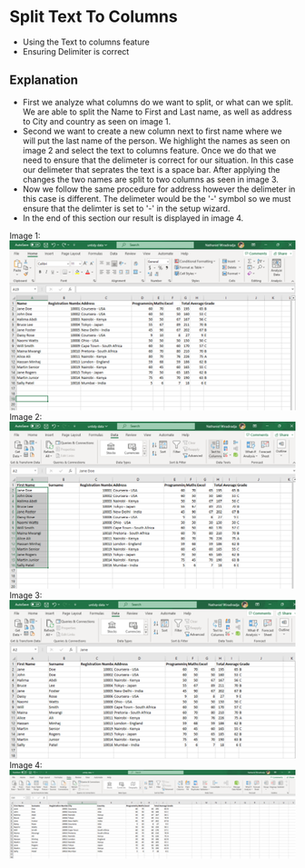 # Split Text To Columns
* Using the Text to columns feature
* Ensuring Delimiter is correct

## Explanation 
* First we analyze what columns do we want to split, or what can we split. We are able to split the Name to First and Last name, as well as address to City and country as seen on image 1.
* Second we want to create a new column next to first name where we will put the last name of the person. We highlight the names as seen on image 2 and select the text to columns feature. Once we do that we need to ensure that the delimeter is correct for our situation. In this case our delimeter that seprates the text is a space bar. After applying the changes the two names are split to two columns as seen in image 3.
* Now we follow the same procedure for address however the delimeter in this case is different. The delimeter would be the '-' symbol so we must ensure that the delimter is set to '-' in the setup wizard.
* In the end of this section our result is displayed in image 4.

Image 1:
![](https://github.com/Nwiradiradja/DataCleaning-Excel/blob/main/Split/First.png?raw=true)
Image 2:
![](https://github.com/Nwiradiradja/DataCleaning-Excel/blob/main/Split/Second.png?raw=true)
Image 3:
![](https://github.com/Nwiradiradja/DataCleaning-Excel/blob/main/Split/Third.png?raw=true)
Image 4:
![](https://github.com/Nwiradiradja/DataCleaning-Excel/blob/main/Split/Fourth.png?raw=true)
